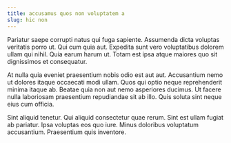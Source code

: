 ```yaml
---
title: accusamus quos non voluptatem a
slug: hic non
---
```


Pariatur saepe corrupti natus qui fuga sapiente. Assumenda dicta voluptas veritatis porro ut. Qui cum quia aut. Expedita sunt vero voluptatibus dolorem ullam qui nihil. Quia earum harum ut. Totam est ipsa atque maiores quo sit dignissimos et consequatur.

At nulla quia eveniet praesentium nobis odio est aut aut. Accusantium nemo ut dolores itaque occaecati modi ullam. Quos qui optio neque reprehenderit minima itaque ab. Beatae quia non aut nemo asperiores ducimus. Ut facere nulla laboriosam praesentium repudiandae sit ab illo. Quis soluta sint neque eius cum officia.

Sint aliquid tenetur. Qui aliquid consectetur quae rerum. Sint est ullam fugiat ab pariatur. Ipsa voluptas eos quo iure. Minus doloribus voluptatum accusantium. Praesentium quis inventore.
